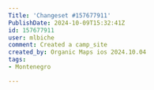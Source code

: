 ```yaml
---
Title: 'Changeset #157677911'
PublishDate: 2024-10-09T15:32:41Z
id: 157677911
user: mlbiche
comment: Created a camp_site
created_by: Organic Maps ios 2024.10.04
tags:
- Montenegro

---
```

